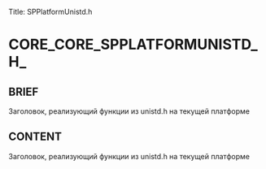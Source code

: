 Title: SPPlatformUnistd.h


# CORE_CORE_SPPLATFORMUNISTD_H_

## BRIEF

Заголовок, реализующий функции из unistd.h на текущей платформе

## CONTENT

Заголовок, реализующий функции из unistd.h на текущей платформе
